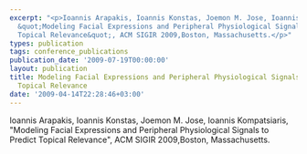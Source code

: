 ```yaml
---
excerpt: "<p>Ioannis Arapakis, Ioannis Konstas, Joemon M. Jose, Ioannis Kompatsiaris,
  &quot;Modeling Facial Expressions and Peripheral Physiological Signals to Predict
  Topical Relevance&quot;, ACM SIGIR 2009,Boston, Massachusetts.</p>"
types: publication
tags: conference_publications
publication_date: '2009-07-19T00:00:00'
layout: publication
title: Modeling Facial Expressions and Peripheral Physiological Signals to Predict
  Topical Relevance
date: '2009-04-14T22:28:46+03:00'
---
```

<p>Ioannis Arapakis, Ioannis Konstas, Joemon M. Jose, Ioannis Kompatsiaris, &quot;Modeling Facial Expressions and Peripheral Physiological Signals to Predict Topical Relevance&quot;, ACM SIGIR 2009,Boston, Massachusetts.</p>
